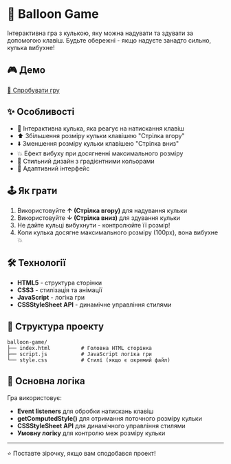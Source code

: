 # 🎈 Balloon Game

Інтерактивна гра з кулькою, яку можна надувати та здувати за допомогою клавіш. Будьте обережні - якщо надуєте занадто сильно, кулька вибухне! 

## 🎮 Демо


[🚀 Спробувати гру](https://nickjx.github.io/Balloon/)

## ✨ Особливості

- 🎈 Інтерактивна кулька, яка реагує на натискання клавіш
- ⬆️ Збільшення розміру кульки клавішею "Стрілка вгору"
- ⬇️ Зменшення розміру кульки клавішею "Стрілка вниз"
- 💥 Ефект вибуху при досягненні максимального розміру
- 🎨 Стильний дизайн з градієнтними кольорами
- 📱 Адаптивний інтерфейс

## 🕹️ Як грати

1. Використовуйте **↑ (Стрілка вгору)** для надування кульки
2. Використовуйте **↓ (Стрілка вниз)** для здування кульки
3. Не дайте кульці вибухнути - контролюйте її розмір!
4. Коли кулька досягне максимального розміру (100px), вона вибухне 💥

## 🛠️ Технології

- **HTML5** - структура сторінки
- **CSS3** - стилізація та анімації
- **JavaScript** - логіка гри
- **CSSStyleSheet API** - динамічне управління стилями

## 📂 Структура проекту

```
balloon-game/
├── index.html          # Головна HTML сторінка
├── script.js           # JavaScript логіка гри
└── style.css           # Стилі (якщо є окремий файл)        
```

## 🎯 Основна логіка

Гра використовує:
- **Event listeners** для обробки натискань клавіш
- **getComputedStyle()** для отримання поточного розміру кульки
- **CSSStyleSheet API** для динамічного управління стилями
- **Умовну логіку** для контролю меж розміру кульки

---

⭐ Поставте зірочку, якщо вам сподобався проект!
